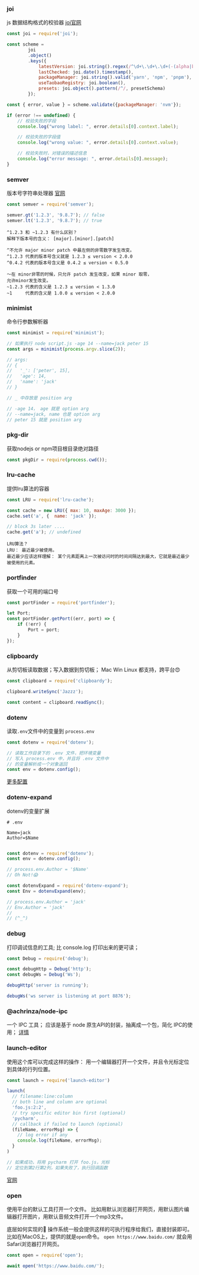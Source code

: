 ### joi
js 数据结构格式的校验器
[joi官网](https://joi.dev/api/?v=17.6.0)
```javascript
const joi = require('joi');

const scheme = 
        joi
        .object()
        .keys({
            latestVersion: joi.string().regex(/^\d+\.\d+\.\d+(-(alpha|beta|rc)\.\d+)?$/),
            lastChecked: joi.date().timestamp(),
            packageManager: joi.string().valid('yarn', 'npm', 'pnpm'),
            useTaobaoRegistry: joi.boolean(),
            presets: joi.object().pattern(/^/, presetSchema)
        });

const { error, value } = scheme.validate({packageManager: 'nvm'});

if (error !== undefined) {
    // 校验失败的字段
    console.log("wrong label: ", error.details[0].context.label);

    // 校验失败的字段值
    console.log("wrong value: ", error.details[0].context.value);

    // 校验失败时，对错误的描述信息
    console.log("error message: ", error.details[0].message);
}
```

### semver
版本号字符串处理器
[官网](https://github.com/npm/node-semver#readme)

```javascript
const semver = require('semver');

semver.gt('1.2.3', '9.8.7'); // false
semver.lt('1.2.3', '9.8.7'); // true 
```
``` shell
^1.2.3 和 ~1.2.3 有什么区别？
解释下版本号的含义： [major].[minor].[patch]

^不允许 major minor patch 中最左侧的非零数字发生改变。
^1.2.3 代表的版本号含义就是 1.2.3 ≤ version < 2.0.0
^0.4.2 代表的版本号含义是 0.4.2 ≤ version < 0.5.0

～在 minor非零的时候，只允许 patch 发生改变，如果 minor 取零，
允许minor发生改变。
~1.2.3 代表的含义是 1.2.3 ≤ version < 1.3.0
~1     代表的含义是 1.0.0 ≤ version < 2.0.0

``` 

### minimist
命令行参数解析器

```javascript
const minimist = require('minimist');

// 如果执行 node script.js -age 14 --name=jack peter 15
const args = minimist(process.argv.slice(2));

// args:
// {
//   '_': ['peter', 15],
//   'age': 14,
//   'name': 'jack'
// }

// _ 中存放是 position arg 

// -age 14， age 就是 option arg 
// --name=jack, name 也是 option arg 
// peter 15 就是 position arg 
```

### pkg-dir 
获取nodejs or npm项目根目录绝对路径
```javascript
const pkgDir = require(process.cwd());
```

### lru-cache
提供lru算法的容器

```javascript
const LRU = require('lru-cache');

const cache = new LRU({ max: 10, maxAge: 3000 });
cache.set('a', {  name: 'jack' });

// block 3s later ....
cache.get('a'); // undefined
```
```shell
LRU算法？
LRU： 最近最少被使用。
最近最少应该这样理解： 某个元素距离上一次被访问时的时间间隔达到最大，它就是最近最少被使用的元素。
```

### portfinder
获取一个可用的端口号
```javascript
const portFinder = require('portfinder');

let Port;
const portFinder.getPort((err, port) => {
    if (!err) {
        Port = port;
    }
});
```

### clipboardy
从剪切板读取数据；写入数据到剪切板；
 Mac Win Linux 都支持，跨平台😍
```javascript
const clipboard = require('clipboardy');

clipboard.writeSync('Jazzz');

const content = clipboard.readSync();
```

### dotenv
读取`.env`文件中的变量到 `process.env`

```javascript
const dotenv = require('dotenv');

// 读取工作目录下的 .env 文件，把环境变量
// 写入 process.env 中，并且将 .env 文件中
// 的变量解析成一个对象返回
const env = dotenv.config();
```
[更多配置](https://www.npmjs.com/package/dotenv)

### dotenv-expand
dotenv的变量扩展
```shell 
# .env 

Name=jack
Author=$Name
```

```javascript

const dotenv = require('dotenv');
const env = dotenv.config();

// process.env.Author = '$Name'
// Oh Not!😱

const dotenvExpand = require('dotenv-expand');
const Env = dotenvExpand(env);

// process.env.Author = 'jack'
// Env.Author = 'jack'
//
// (^_^)
```

### debug
打印调试信息的工具;
比 console.log 打印出来的更可读；

```javascript
const Debug = require('debug');

const debugHttp = Debug('http');
const debugWs = Debug('Ws');

debugHttp('server is running');

debugWs('ws server is listening at port 8876');
```

### @achrinza/node-ipc
一个 IPC 工具；
应该是基于 node 原生API的封装，抽离成一个包，简化 IPC的使用；
[详情](https://www.npmjs.com/package/node-ipc)


### launch-editor
使用这个库可以完成这样的操作： 用一个编辑器打开一个文件，并且令光标定位到具体的行列位置。

```javascript
const launch = require('launch-editor')

launch(
  // filename:line:column
  // both line and column are optional
  'foo.js:2:2',
  // try specific editor bin first (optional)
  'pycharm',
  // callback if failed to launch (optional)
  (fileName, errorMsg) => {
    // log error if any
    console.log(fileName, errorMsg);
  }
)

// 如果成功，将用 pycharm 打开 foo.js，光标
// 定位到第2行第2列，如果失败了，执行回调函数
```
[官网](https://github.com/yyx990803/launch-editor#readme)


### open 
使用平台的默认工具打开一个文件。
比如用默认浏览器打开网页，用默认图片编辑器打开图片，用默认音频文件打开一个mp3文件。

底层如何实现的👀
操作系统一般会提供这样的可执行程序给我们，直接封装即可。比如在MacOS上，提供的就是`open`命令。
`open https://www.baidu.com/` 就会用Safari浏览器打开网页。

```javascript
const open = require('open');

await open('https://www.baidu.com/');
```